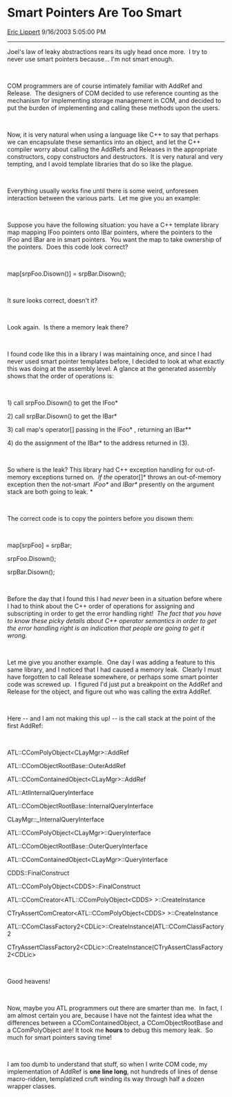 # Smart Pointers Are Too Smart

[Eric Lippert](https://social.msdn.microsoft.com/profile/Eric%20Lippert) 9/16/2003 5:05:00 PM

-----

Joel's law of leaky abstractions rears its ugly head once more.  I try to never use smart pointers because... I'm not smart enough.

 

 

COM programmers are of course intimately familiar with AddRef and Release.  The designers of COM decided to use reference counting as the mechanism for implementing storage management in COM, and decided to put the burden of implementing and calling these methods upon the users.

 

 

Now, it is very natural when using a language like C++ to say that perhaps we can encapsulate these semantics into an object, and let the C++ compiler worry about calling the AddRefs and Releases in the appropriate constructors, copy constructors and destructors.  It is very natural and very tempting, and I avoid template libraries that do so like the plague. 

 

 

Everything usually works fine until there is some weird, unforeseen interaction between the various parts.  Let me give you an example:

 

 

Suppose you have the following situation: you have a C++ template library map mapping IFoo pointers onto IBar pointers, where the pointers to the IFoo and IBar are in smart pointers.  You want the map to take ownership of the pointers.  Does this code look correct?

 

 

map\[srpFoo.Disown()\] = srpBar.Disown(); 

 

 

It sure looks correct, doesn't it?

 

 

Look again.  Is there a memory leak there?   

 

 

I found code like this in a library I was maintaining once, and since I had never used smart pointer templates before, I decided to look at what exactly this was doing at the assembly level. A glance at the generated assembly shows that the order of operations is:

 

 

1\) call srpFoo.Disown() to get the IFoo\* 

2\) call srpBar.Disown() to get the IBar\* 

3\) call map's operator\[\] passing in the IFoo\* , returning an IBar\*\* 

4\) do the assignment of the IBar\* to the address returned in (3).

  

So where is the leak? This library had C++ exception handling for out-of-memory exceptions turned on.  *If the* operator\[\]* throws an out-of-memory exception then the not-smart  *IFoo\** and *IBar\** presently on the argument stack are both going to leak. *  

 

 

The correct code is to copy the pointers before you disown them:

 

 

map\[srpFoo\] = srpBar;

srpFoo.Disown();

srpBar.Disown();

 

 

Before the day that I found this I had *never* been in a situation before where I had to think about the C++ order of operations for assigning and subscripting in order to get the error handling right\!  *The fact that you have to know these picky details about C++ operator semantics in order to get the error handling right is an indication that people are going to get it wrong.* 

 

 

Let me give you another example.  One day I was adding a feature to this same library, and I noticed that I had caused a memory leak.  Clearly I must have forgotten to call Release somewhere, or perhaps some smart pointer code was screwed up.  I figured I'd just put a breakpoint on the AddRef and Release for the object, and figure out who was calling the extra AddRef.

 

 

Here -- and I am not making this up\! -- is the call stack at the point of the first AddRef:

 

 

ATL::CComPolyObject\<CLayMgr\>::AddRef

ATL::CComObjectRootBase::OuterAddRef

ATL::CComContainedObject\<CLayMgr\>::AddRef

ATL::AtlInternalQueryInterface

ATL::CComObjectRootBase::InternalQueryInterface

CLayMgr::\_InternalQueryInterface

ATL::CComPolyObject\<CLayMgr\>::QueryInterface

ATL::CComObjectRootBase::OuterQueryInterface

ATL::CComContainedObject\<CLayMgr\>::QueryInterface

CDDS::FinalConstruct

ATL::CComPolyObject\<CDDS\>::FinalConstruct

ATL::CComCreator\<ATL::CComPolyObject\<CDDS\> \>::CreateInstance

CTryAssertComCreator\<ATL::CComPolyObject\<CDDS\> \>::CreateInstance

ATL::CComClassFactory2\<CDLic\>::CreateInstance(ATL::CComClassFactory2

CTryAssertClassFactory2\<CDLic\>::CreateInstance(CTryAssertClassFactory2\<CDLic\>

 

 

Good heavens\!   

 

 

Now, maybe you ATL programmers out there are smarter than me.  In fact, I am almost certain you are, because I have not the faintest idea what the differences between a CComContainedObject, a CComObjectRootBase and a CComPolyObject are\! It took me **hours** to debug this memory leak.  So much for smart pointers saving time\!

 

 

I am too dumb to understand that stuff, so when I write COM code, my implementation of AddRef is **one line long**, not hundreds of lines of dense macro-ridden, templatized cruft winding its way through half a dozen wrapper classes.

